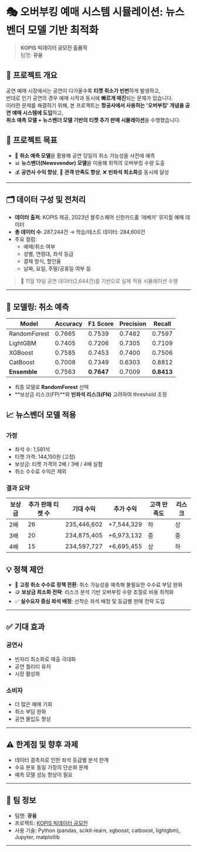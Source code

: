 # 🎭 오버부킹 예매 시스템 시뮬레이션: 뉴스벤더 모델 기반 최적화

> **KOPIS 빅데이터 공모전 출품작**  
> 팀명: **뀨융**

## 📌 프로젝트 개요

공연 예매 시장에서는 공연이 다가올수록 **티켓 취소가 빈번**하게 발생하고,  
반대로 인기 공연의 경우 예매 시작과 동시에 **빠르게 매진**되는 문제가 있습니다.  
이러한 문제를 해결하기 위해, 본 프로젝트는 **항공사에서 사용하는 '오버부킹' 개념을 공연 예매 시스템에 도입**하고,  
**취소 예측 모델 + 뉴스벤더 모델 기반의 티켓 추가 판매 시뮬레이션**을 수행했습니다.


## 🧠 프로젝트 목표

- 🎫 **취소 예측 모델**을 활용해 공연 당일의 취소 가능성을 사전에 예측  
- 📊 **뉴스벤더(Newsvendor) 모델**을 이용해 최적의 오버부킹 수량 도출  
- 💰 **공연사 수익 향상**, 🙋 **관객 만족도 향상**, ❌ **빈좌석 최소화**를 동시에 달성

---

## 🗂 데이터 구성 및 전처리

- **데이터 출처**: KOPIS 제공, 2023년 블루스퀘어 신한카드홀 ‘레베카’ 뮤지컬 예매 데이터  
- **총 데이터 수**: 287,244건 → 학습/테스트 데이터: 284,600건  
- 주요 컬럼:
  - 예매/취소 여부
  - 성별, 연령대, 좌석 등급
  - 결제 방식, 할인율
  - 날짜, 요일, 주말/공휴일 여부 등

> 🎯 11월 19일 공연 데이터(2,644건)를 기반으로 실제 적용 시뮬레이션 수행

---

## 🤖 모델링: 취소 예측

| Model        | Accuracy | F1 Score | Precision | Recall  |
|--------------|----------|----------|-----------|---------|
| RandomForest | 0.7665   | 0.7539   | 0.7482    | 0.7597  |
| LightGBM     | 0.7405   | 0.7206   | 0.7305    | 0.7109  |
| XGBoost      | 0.7585   | 0.7453   | 0.7400    | 0.7506  |
| CatBoost     | 0.7008   | 0.7349   | 0.6303    | 0.8812  |
| **Ensemble** | 0.7563   | **0.7647** | 0.7009  | **0.8413** |

- 최종 모델로 **RandomForest** 선택  
- **보상금 리스크(FP)**와 **빈좌석 리스크(FN)** 고려하여 threshold 조정

## 📈 뉴스벤더 모델 적용

### 가정
- 좌석 수: 1,581석
- 티켓 가격: 144,150원 (고정)
- 보상금: 티켓 가격의 2배 / 3배 / 4배 실험
- 취소 수수료 수익은 제외

### 결과 요약
| 보상금 | 추가 판매 티켓 수 | 기대 수익 | 추가 수익 | 고객 만족도 | 리스크 |
|--------|------------------|-----------|------------|---------------|---------|
| 2배    | 26               | 235,446,602 | +7,544,329 | 하            | 상      |
| 3배    | 20               | 234,875,405 | +6,973,132 | 중            | 중      |
| 4배    | 15               | 234,597,727 | +6,695,455 | 상            | 하      |

## 💡 정책 제안

- 🔁 **고정 취소 수수료 정책 전환**: 취소 가능성을 예측해 불필요한 수수료 부담 완화  
- 🪙 **보상금 최소화 전략**: 리스크 분석 기반 오버부킹 수량 조절로 비용 최적화  
- ✅ **실수요자 중심 좌석 배정**: 선착순 좌석 배정 및 등급별 판매 전략 도입

---

## ✅ 기대 효과

### 공연사
- 빈자리 최소화로 매출 극대화  
- 공연 퀄리티 유지  
- 시장 활성화

### 소비자
- 더 많은 예매 기회  
- 취소 부담 완화  
- 공연 몰입도 향상

---

## ⚠️ 한계점 및 향후 과제

- 데이터 결측치로 인한 좌석 등급별 분석 한계  
- 수요 분포 동일 가정의 단순화 문제  
- 예측 모델 성능 향상이 필요

---

## 📎 팀 정보

- 팀명: **뀨융**
- 프로젝트: [KOPIS 빅데이터 공모전](https://www.kopis.or.kr/)
- 사용 기술: Python (pandas, scikit-learn, xgboost, catboost, lightgbm), Jupyter, matplotlib

---


